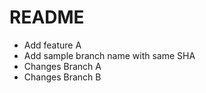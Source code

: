 # README

- Add feature A
- Add sample branch name with same SHA
- Changes Branch A
- Changes Branch B

